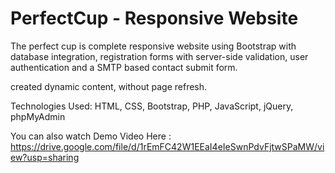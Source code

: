 # PerfectCup - Responsive Website

The perfect cup is complete responsive website using Bootstrap with database integration, registration forms with server-side validation, user authentication 
and a SMTP based contact submit form. 

created dynamic content, without page refresh.

Technologies Used:  HTML, CSS, Bootstrap, PHP, JavaScript, jQuery, phpMyAdmin

You can also watch Demo Video Here : https://drive.google.com/file/d/1rEmFC42W1EEaI4eIeSwnPdvFjtwSPaMW/view?usp=sharing
